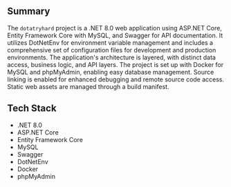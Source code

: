 ## Summary

The `dotatryhard` project is a .NET 8.0 web application using ASP.NET Core, Entity Framework Core with MySQL, and Swagger for API documentation.  It utilizes DotNetEnv for environment variable management and includes a comprehensive set of configuration files for development and production environments.  The application's architecture is layered, with distinct data access, business logic, and API layers.  The project is set up with Docker for MySQL and phpMyAdmin, enabling easy database management.  Source linking is enabled for enhanced debugging and remote source code access.  Static web assets are managed through a build manifest.


## Tech Stack

* .NET 8.0
* ASP.NET Core
* Entity Framework Core
* MySQL
* Swagger
* DotNetEnv
* Docker
* phpMyAdmin

